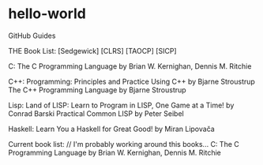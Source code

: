 # hello-world
GitHub Guides

THE Book List:
  [Sedgewick]
  [CLRS]
  [TAOCP]
  [SICP]

  C:
    The C Programming Language by Brian W. Kernighan, Dennis M. Ritchie 

  C++:
    Programming: Principles and Practice Using C++ by Bjarne Stroustrup
    The C++ Programming Language by Bjarne Stroustrup

  Lisp:
    Land of LISP: Learn to Program in LISP, One Game at a Time! by Conrad Barski
    Practical Common LISP by Peter Seibel

  Haskell:
    Learn You a Haskell for Great Good! by Miran Lipovača

Current book list: // I'm probably working around this books...
  C:
    The C Programming Language by Brian W. Kernighan, Dennis M. Ritchie 
